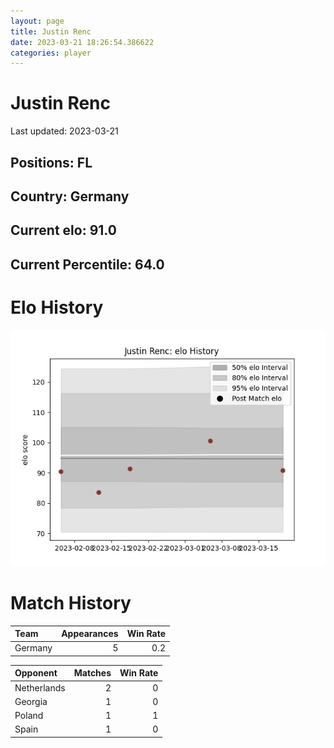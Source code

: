 ```yaml
---  
layout: page  
title: Justin Renc  
date: 2023-03-21 18:26:54.386622  
categories: player  
---
```

# Justin Renc


Last updated: 2023-03-21
## Positions: FL

## Country: Germany

## Current elo: 91.0

## Current Percentile: 64.0

# Elo History


![elo history](history_JustinRenc.png)
# Match History


| Team    |   Appearances |   Win Rate |
|:--------|--------------:|-----------:|
| Germany |             5 |        0.2 |

| Opponent    |   Matches |   Win Rate |
|:------------|----------:|-----------:|
| Netherlands |         2 |          0 |
| Georgia     |         1 |          0 |
| Poland      |         1 |          1 |
| Spain       |         1 |          0 |
